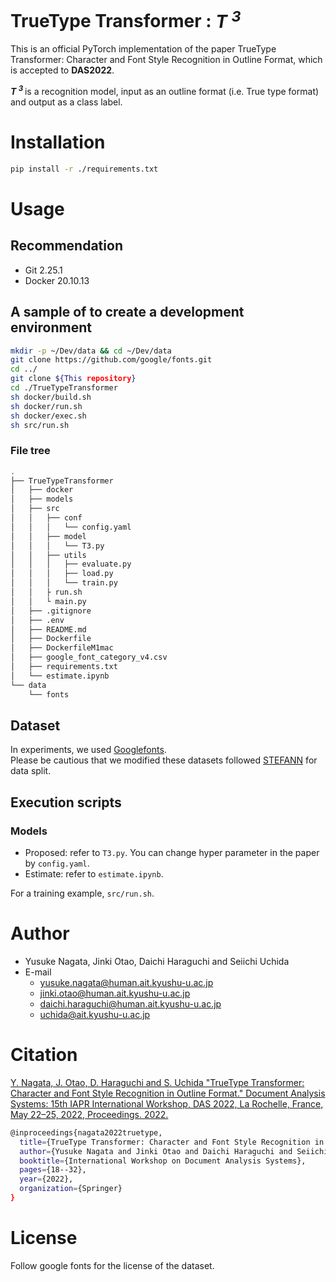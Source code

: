 # TrueType Transformer : ***T <sup> 3 </sup>***

This is an official PyTorch implementation of the paper TrueType Transformer: Character and Font Style Recognition in Outline Format, which is accepted to **DAS2022**.

***T <sup> 3 </sup>*** is a recognition model, input as an outline format (i.e. True type format) and output as a class label.

# Installation
```bash
pip install -r ./requirements.txt
```
# Usage
## Recommendation
- Git 2.25.1
- Docker 20.10.13
## A sample of to create a development environment
```bash
mkdir -p ~/Dev/data && cd ~/Dev/data
git clone https://github.com/google/fonts.git
cd ../
git clone ${This repository}
cd ./TrueTypeTransformer
sh docker/build.sh
sh docker/run.sh
sh docker/exec.sh
sh src/run.sh
```
### File tree
```bash
.
├── TrueTypeTransformer
│   ├── docker
│   ├── models
│   ├── src
│   │   ├── conf
│   │   │   └── config.yaml
│   │   ├── model
│   │   │   └── T3.py
│   │   ├── utils
│   │   │   ├── evaluate.py
│   │   │   ├── load.py
│   │   │   └── train.py
│   │   ├ run.sh
│   │   └ main.py
│   ├── .gitignore
│   ├── .env
│   ├── README.md
│   ├── Dockerfile
│   ├── DockerfileM1mac
│   ├── google_font_category_v4.csv
│   ├── requirements.txt
│   └── estimate.ipynb
└── data
    └── fonts
```
## Dataset

In experiments, we used [Googlefonts](https://github.com/google/fonts.git).\
Please be cautious that we modified these datasets followed [STEFANN](https://prasunroy.github.io/stefann/) for data split.

## Execution scripts
### Models
* Proposed: refer to `T3.py`. You can change hyper parameter in the paper by `config.yaml`.
* Estimate: refer to `estimate.ipynb`.

For a training example, `src/run.sh`.


# Author
* Yusuke Nagata, Jinki Otao, Daichi Haraguchi and Seiichi Uchida
* E-mail
  * yusuke.nagata@human.ait.kyushu-u.ac.jp
  * jinki.otao@human.ait.kyushu-u.ac.jp
  * daichi.haraguchi@human.ait.kyushu-u.ac.jp
  * uchida@ait.kyushu-u.ac.jp

# Citation
[Y. Nagata, J. Otao, D. Haraguchi and S. Uchida "TrueType Transformer: Character and Font Style Recognition in Outline Format." Document Analysis Systems: 15th IAPR International Workshop, DAS 2022, La Rochelle, France, May 22–25, 2022, Proceedings. 2022.](https://link.springer.com/chapter/10.1007/978-3-031-06555-2_2)

```bash
@inproceedings{nagata2022truetype,
  title={TrueType Transformer: Character and Font Style Recognition in Outline Format},
  author={Yusuke Nagata and Jinki Otao and Daichi Haraguchi and Seiichi Uchida},
  booktitle={International Workshop on Document Analysis Systems},
  pages={18--32},
  year={2022},
  organization={Springer}
}
```
# License
Follow google fonts for the license of the dataset.